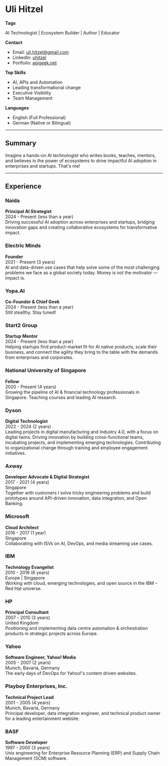 # Uli Hitzel

**Tags**

AI Technologist | Ecosystem Builder | Author | Educator 

**Contact**  
- Email: uli.hitzel@gmail.com  
- LinkedIn: [uhitzel](https://www.linkedin.com/in/uhitzel)  
- Portfolio: [apigeek.net](http://apigeek.net/)

**Top Skills**  
- AI, APIs and Automation
- Leading transformational change  
- Executive Visibility  
- Team Management  

**Languages**  
- English (Full Professional)  
- German (Native or Bilingual)  

---

## Summary

Imagine a hands-on AI technologist who writes books, teaches, mentors, and believes in the power of ecosystems to drive impactful AI adoption in enterprises and startups. That's me!

---

## Experience

### Naida
**Principal AI Strategist**  
2024 - Present (less than a year)  
Driving successful AI adoption across enterprises and startups, bridging innovation gaps and creating collaborative ecosystems for transformative impact.

### Electric Minds
**Founder**  
2021 - Present (3 years)  
AI and data-driven use cases that help solve some of the most challenging problems we face as a global society today. Money is not the motivator — impact is.

### Yopa.AI
**Co-Founder & Chief Geek**  
2024 - Present (less than a year)  
Still stealthy. Stay tuned!

### Start2 Group
**Startup Mentor**  
2024 - Present (less than a year)  
Helping startups find product-market fit for AI native products, scale their business, and connect the agility they bring to the table with the demands from enterprises and corporates.

### National University of Singapore
**Fellow**  
2020 - Present (4 years)  
Growing the pipeline of AI & financial technology professionals in Singapore. Teaching courses and leading AI research.

### Dyson
**Digital Technologist**  
2022 - 2024 (2 years)  
Leading projects in digital manufacturing and Industry 4.0, with a focus on digital twins. Driving innovation by building cross-functional teams, incubating projects, and implementing emerging technologies. Contributing to organizational change through training and employee engagement initiatives.

### Axway
**Developer Advocate & Digital Strategist**  
2017 - 2021 (4 years)  
Singapore  
Together with customers I solve tricky engineering problems and build prototypes around API-driven innovation, data integration, and Open Banking.

### Microsoft
**Cloud Architect**  
2016 - 2017 (1 year)  
Singapore  
Collaborating with ISVs on AI, DevOps, and media streaming use cases.

### IBM
**Technology Evangelist**  
2010 - 2016 (6 years)  
Europe | Singapore  
Working with cloud, emerging technologies, and open source in the IBM – Red Hat universe.

### HP
**Principal Consultant**  
2007 - 2010 (3 years)  
United Kingdom  
Positioning and implementing data centre automation & orchestration products in strategic projects across Europe.

### Yahoo
**Software Engineer, Yahoo! Media**  
2005 - 2007 (2 years)  
Munich, Bavaria, Germany  
The early days of DevOps for Yahoo!'s content driven websites.

### Playboy Enterprises, Inc.
**Technical Project Lead**  
2001 - 2005 (4 years)  
Munich, Bavaria, Germany  
Principal developer, data integration engineer, and technical product owner for a leading entertainment website.

### BASF
**Software Developer**  
1997 - 2000 (3 years)  
Unix engineering for Enterprise Resource Planning (ERP) and Supply Chain Management (SCM) software.
